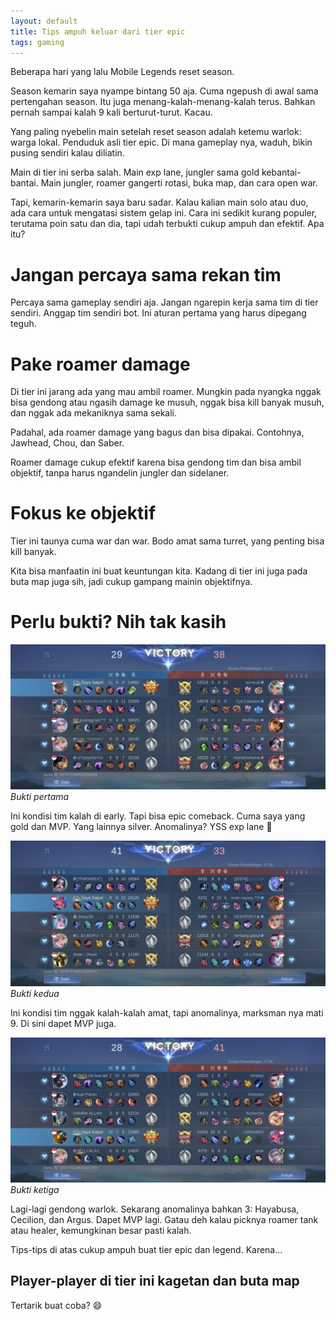 ```yaml
---
layout: default
title: Tips ampuh keluar dari tier epic
tags: gaming
---
```


Beberapa hari yang lalu Mobile Legends reset season.

Season kemarin saya nyampe bintang 50 aja. Cuma ngepush di awal sama pertengahan season. Itu juga menang-kalah-menang-kalah terus. Bahkan pernah sampai kalah 9 kali berturut-turut. Kacau.

Yang paling nyebelin main setelah reset season adalah ketemu warlok: warga lokal. Penduduk asli tier epic. Di mana gameplay nya, waduh, bikin pusing sendiri kalau diliatin.

Main di tier ini serba salah. Main exp lane, jungler sama gold kebantai-bantai. Main jungler, roamer gangerti rotasi, buka map, dan cara open war.

Tapi, kemarin-kemarin saya baru sadar. Kalau kalian main solo atau duo, ada cara untuk mengatasi sistem gelap ini. Cara ini sedikit kurang populer, terutama poin satu dan dia, tapi udah terbukti cukup ampuh dan efektif. Apa itu?

# Jangan percaya sama rekan tim

Percaya sama gameplay sendiri aja. Jangan ngarepin kerja sama tim di tier sendiri. Anggap tim sendiri bot. Ini aturan pertama yang harus dipegang teguh.

# Pake roamer damage

Di tier ini jarang ada yang mau ambil roamer. Mungkin pada nyangka nggak bisa gendong atau ngasih damage ke musuh, nggak bisa kill banyak musuh, dan nggak ada mekaniknya sama sekali.

Padahal, ada roamer damage yang bagus dan bisa dipakai. Contohnya, Jawhead, Chou, dan Saber.

Roamer damage cukup efektif karena bisa gendong tim dan bisa ambil objektif, tanpa harus ngandelin jungler dan sidelaner.

# Fokus ke objektif

Tier ini taunya cuma war dan war. Bodo amat sama turret, yang penting bisa kill banyak.

Kita bisa manfaatin ini buat keuntungan kita. Kadang di tier ini juga pada buta map juga sih, jadi cukup gampang mainin objektifnya.

# Perlu bukti? Nih tak kasih

![Mobile Legends Bang-bang](/assets/images/2025/54690fc6-07cb-4298-8421-28dc9936cf22.jpg)
*Bukti pertama*

Ini kondisi tim kalah di early. Tapi bisa epic comeback. Cuma saya yang gold dan MVP. Yang lainnya silver. Anomalinya? YSS exp lane 🫠

![Mobile Legends Bang-bang](/assets/images/2025/b378c58a-41c7-4916-85f2-614c5100519c.jpg)
*Bukti kedua*

Ini kondisi tim nggak kalah-kalah amat, tapi anomalinya, marksman nya mati 9. Di sini dapet MVP juga.

![Mobile Legends Bang-bang](/assets/images/2025/a3de58aa-4fc7-411d-bc42-00b9bb044992.jpg)
*Bukti ketiga*

Lagi-lagi gendong warlok. Sekarang anomalinya bahkan 3: Hayabusa, Cecilion, dan Argus. Dapet MVP lagi. Gatau deh kalau picknya roamer tank atau healer, kemungkinan besar pasti kalah.

Tips-tips di atas cukup ampuh buat tier epic dan legend. Karena...

## Player-player di tier ini kagetan dan buta map

Tertarik buat coba? 😄
